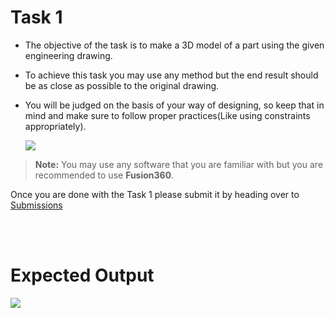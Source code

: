 # Task 1

* The objective of the task is to make a 3D model of a part using the given engineering drawing.

* To achieve this task you may use any method but the end result should be as close as possible to the original drawing.

* You will be judged on the basis of your way of designing, so keep that in mind and make sure to follow proper practices(Like using constraints appropriately).

    <img src="https://i.ibb.co/CHmK3yV/task1.png">

>**Note:** You may use any software that you are familiar with but you are recommended to use **Fusion360**.

Once you are done with the Task 1 please submit it by heading over to [Submissions](./submissions.md)

<br></br>

# Expected Output

<img src="https://i.ibb.co/J3Crbpm/cad-task02-v1-v1.gif">


